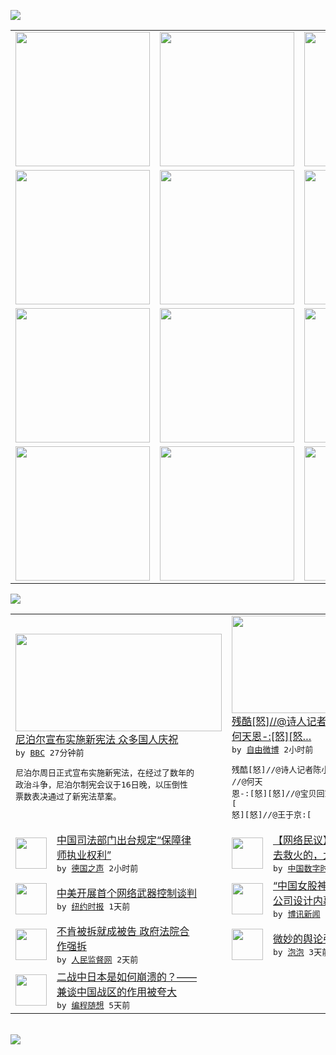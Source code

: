 

<a href="https://github.com/greatfire/z/raw/master/FreeBrowser.apk"><img src="https://raw.githubusercontent.com/greatfire/wiki/master/x/header.png" /></a><table><tr><td width="262" align="center" valign="center"><a href="https://github.com/greatfire/wiki/wiki/nyt" title="纽约时报中文网 国际纵览"><img src="https://raw.githubusercontent.com/greatfire/wiki/master/x/nyt_flag.png" width="215"/></a></td><td width="262" align="center" valign="center"><a href="https://github.com/greatfire/wiki/wiki/dw" title=""><img src="https://raw.githubusercontent.com/greatfire/wiki/master/x/dw_flag.png" width="215"/></a></td><td width="262" align="center" valign="center"><a href="https://github.com/greatfire/wiki/wiki/rmjd" title=""><img src="https://raw.githubusercontent.com/greatfire/wiki/master/x/rmjd_flag.png" width="215"/></a></td></tr><tr><td width="262" align="center" valign="center"><a href="https://github.com/paopaonetizen/website" title="泡泡 - 未经审查的互联网信息"><img src="https://raw.githubusercontent.com/greatfire/wiki/master/x/pp_flag.png" width="215"/></a></td><td width="262" align="center" valign="center"><a href="https://github.com/getlantern/mirror" title="以及自由微博和GreatFire.org官方中文论坛"><img src="https://raw.githubusercontent.com/greatfire/wiki/master/x/lantern_flag.png" width="215"/></a></td><td width="262" align="center" valign="center"><a href="https://github.com/cdtmirrors/m/" title=""><img src="https://raw.githubusercontent.com/greatfire/wiki/master/x/cdt_flag.png" width="215"/></a></td></tr><tr><td width="262" align="center" valign="center"><a href="https://github.com/program-think/blog" title="编程随想的博客"><img src="https://raw.githubusercontent.com/greatfire/wiki/master/x/pt_flag.png" width="215"/></a></td><td width="262" align="center" valign="center"><a href="https://github.com/greatfire/wiki/wiki/bbc" title=""><img src="https://raw.githubusercontent.com/greatfire/wiki/master/x/bbc_flag.png" width="215"/></a></td><td width="262" align="center" valign="center"><a href="https://github.com/freeweibo/s" title="自由微博 - 匿名和不受屏蔽的新浪微博搜索"><img src="https://raw.githubusercontent.com/greatfire/wiki/master/x/fw_flag.png" width="215"/></a></td></tr><tr><td width="262" align="center" valign="center"><a href="https://github.com/greatfire/wiki/wiki/google" title=""><img src="https://raw.githubusercontent.com/greatfire/wiki/master/x/google_flag.png" width="215"/></a></td><td width="262" align="center" valign="center"><a href="https://github.com/bxnews/boxun" title=""><img src="https://raw.githubusercontent.com/greatfire/wiki/master/x/bx_flag.png" width="215"/></a></td><td width="262" align="center" valign="center"><a href="https://github.com/greatfire/wiki/wiki/open-source" title="欢迎访问GreatFire.org开发者项目网站"><img src="https://raw.githubusercontent.com/greatfire/wiki/master/x/open-source_flag.png" width="215"/></a></td></tr></table><img src="https://raw.githubusercontent.com/greatfire/wiki/master/x/newsfeed text.png" /><table cols="4"><tr><td colspan="2" width="380"><a href="http://www.bbc.com/zhongwen/simp/world/2015/09/150920_nepal"><img src="http://a.files.bbci.co.uk/worldservice/live/assets/images/2015/09/20/150920162332_president_nepal_144x81_prakashtimalsina_nocredit.jpg" width="330" height="156"/></a></br><a href="http://www.bbc.com/zhongwen/simp/world/2015/09/150920_nepal">尼泊尔宣布实施新宪法 众多国人庆祝</a></br><kbd> by <a href="http://www.bbc.co.uk/zhongwen/simp">BBC</a> 27分钟前 </kbd></br><pre>尼泊尔周日正式宣布实施新宪法，在经过了数年的<br/>政治斗争，尼泊尔制宪会议于16日晚，以压倒性<br/>票数表决通过了新宪法草案。</pre></td><td colspan="2" width="380"><a href="https://freeweibo.com/weibo/3889294127571061"><img src="https://raw.githubusercontent.com/greatfire/wiki/master/x/fw_logo_b.png" width="330" height="156"/></a></br><a href="https://freeweibo.com/weibo/3889294127571061">残酷[怒]//@诗人记者陈小平: //@<br/>何天恩-:[怒][怒…</a></br><kbd> by <a href="https://freeweibo.com/">自由微博</a> 2小时前 </kbd></br><pre>残酷[怒]//@诗人记者陈小平: //@何天<br/>恩-:[怒][怒]//@宝贝回家-中原: [<br/>怒][怒]//@王于京:[</pre></td></tr><tr><td><img src="http://www.dw.com/image/0,,18527727_302,00.jpg" width="50" height="50"/></td><td width="280"><a href="http://dw.com/p/1GZRd?maca=chi-GK-text-greatfire-all-chinese-15625-xml-mrss">中国司法部门出台规定“保障律<br/>师执业权利”</a></br><kbd> by <a href="http://dw.de">德国之声</a> 2小时前 </kbd></td><td><img src="http://chinadigitaltimes.net/chinese/files/2015/09/6204ece1gw1ew90b27basj20c80gbjts.jpg" width="50" height="50"/></td><td width="280"><a href="https://chinadigitaltimes.net/chinese/2015/09/%E3%80%90%E7%BD%91%E7%BB%9C%E6%B0%91%E8%AE%AE%E3%80%91%E5%8E%9F%E6%9D%A5%E5%B9%B3%E9%82%91%E5%BC%BA%E6%8B%86%E9%98%9F%E6%98%AF%E5%8E%BB%E6%95%91%E7%81%AB%E7%9A%84%EF%BC%8C%E5%A4%AA%E8%AE%A9%E4%BA%BA/">【网络民议】原来平邑强拆队是<br/>去救火的，太让人感动了</a></br><kbd> by <a href="http://chinadigitaltimes.net/chinese/">中国数字时代</a> 8小时前 </kbd></td></tr><tr><td><img src="https://raw.githubusercontent.com/greatfire/wiki/master/x/nyt_logo.png" width="50" height="50"/></td><td width="280"><a href="https://d3qlz4p8smvoli.cloudfront.net/world/20150920/c20cyber/">中美开展首个网络武器控制谈判</a></br><kbd> by <a href="http://m.cn.nytimes.com/">纽约时报</a> 1天前 </kbd></td><td><img src="https://raw.githubusercontent.com/greatfire/wiki/master/x/bx_logo.png" width="50" height="50"/></td><td width="280"><a href="http://www.boxun.com/news/gb/china/2015/09/201509200119.shtml">“中国女股神”刘央被指为上市<br/>公司设计内幕交易</a></br><kbd> by <a href="http://www.boxun.com">博讯新闻</a> 1天前 </kbd></td></tr><tr><td><img src="http://www.rmjdw.com/uploads/allimg/150918/10352I943-0.jpg" width="50" height="50"/></td><td width="280"><a href="http://www.rmjdw.com//shehuijilu/20150918/15187.html">不肯被拆就成被告 政府法院合<br/>作强拆 </a></br><kbd> by <a href="http://www.rmjdw.com/">人民监督网</a> 2天前 </kbd></td><td><img src="https://raw.githubusercontent.com/greatfire/wiki/master/x/pp_logo.png" width="50" height="50"/></td><td width="280"><a href="https://pao-pao.net/article/626">微妙的舆论引导</a></br><kbd> by <a href="https://pao-pao.net">泡泡</a> 3天前 </kbd></td></tr><tr><td><img src="http://lh3.googleusercontent.com/xYHU6pa5mCpCHx3w7xWfjH-PC8WvxkeJmiUDw_-bRxR8MPsHdCDWB9XqGlxj-GuN5VXZTTRJYMWmZCnTpusO8CeRKpwntqwTEysXo-Dv1nP82tZP7zKkho3wgwrrEkeWtwTxOcjEUA" width="50" height="50"/></td><td width="280"><a href="http://feedproxy.google.com/~r/programthink/~3/0DBRrCw25fo/Why-did-Japan-Surrender-in-WW2.html">二战中日本是如何崩溃的？——<br/>兼谈中国战区的作用被夸大</a></br><kbd> by <a href="http://program-think.blogspot.com">编程随想</a> 5天前 </kbd></td></table></br><a href="https://github.com/greatfire/z/raw/master/FreeBrowser.apk"><img src="https://raw.githubusercontent.com/greatfire/wiki/master/x/download app.png" /></a>